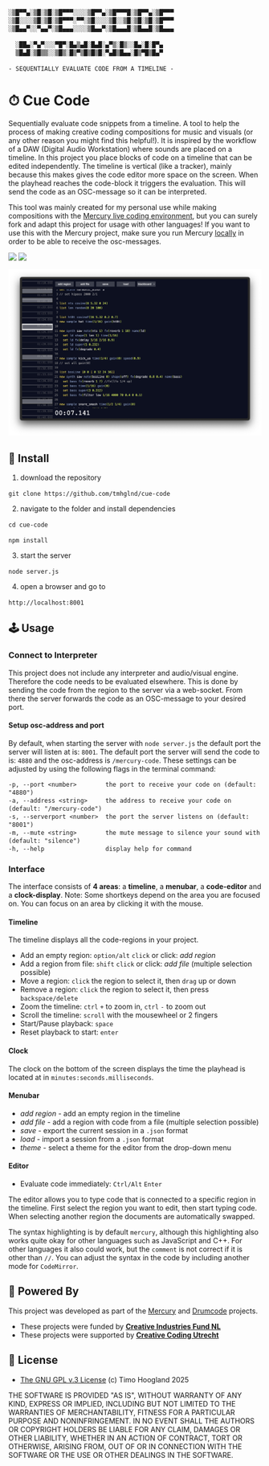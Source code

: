 ```
░▒█▀▀▄░▒█░▒█░▒█▀▀▀░░░░▒█▀▀▄░▒█▀▀▀█░▒█▀▀▄░▒█▀▀▀
░▒█░░░░▒█░▒█░▒█▀▀▀░▀▀░▒█░░░░▒█░░▒█░▒█░▒█░▒█▀▀▀
░▒█▄▄▀░░▀▄▄▀░▒█▄▄▄░░░░▒█▄▄▀░▒█▄▄▄█░▒█▄▄█░▒█▄▄▄

  ░██▄░▀▄▀░░░▀█▀░█▄▒▄█░█▄█░▄▀▒░█▒░░█▄░█░█▀▄
  ▒█▄█░▒█▒▒░░▒█▒░█▒▀▒█▒█▒█░▀▄█▒█▄▄░█▒▀█▒█▄▀

- SEQUENTIALLY EVALUATE CODE FROM A TIMELINE -
```

# ⏱ Cue Code

Sequentially evaluate code snippets from a timeline. A tool to help the process of making creative coding compositions for music and visuals (or any other reason you might find this helpful!). It is inspired by the workflow of a DAW (Digital Audio Workstation) where sounds are placed on a timeline. In this project you place blocks of code on a timeline that can be edited independently. The timeline is vertical (like a tracker), mainly because this makes gives the code editor more space on the screen. When the playhead reaches the code-block it triggers the evaluation. This will send the code as an OSC-message so it can be interpreted.

This tool was mainly created for my personal use while making compositions with the [Mercury live coding environment](https://mercury.timohoogland.com/), but you can surely fork and adapt this project for usage with other languages! If you want to use this with the Mercury project, make sure you run Mercury [locally](https://tmhglnd.github.io/mercury/docs/getting-started#-without-internet) in order to be able to receive the osc-messages.

<!-- [![](https://img.shields.io/static/v1?label=Join%20the%20Discord&message=%E2%9D%A4&logo=Discord)](https://discord.gg/vt59NYU) -->
[![](https://img.shields.io/static/v1?label=Support%20on%20Ko-Fi&message=%E2%9D%A4&logo=Kofi)](https://ko-fi.com/I2I3SV7FX)
[![](https://img.shields.io/static/v1?label=Support%20on%20Patreon&message=%E2%9D%A4&logo=Patreon)](https://www.patreon.com/bePatron?u=9649817)

![](./media/screenshot.png)

## 🚀 Install

1. download the repository

`git clone https://github.com/tmhglnd/cue-code`

2. navigate to the folder and install dependencies

`cd cue-code`

`npm install`

3. start the server

`node server.js`

4. open a browser and go to

`http://localhost:8001`

## 🕹 Usage

### Connect to Interpreter

This project does not include any interpreter and audio/visual engine. Therefore the code needs to be evaluated elsewhere. This is done by sending the code from the region to the server via a web-socket. From there the server forwards the code as an OSC-message to your desired port.

#### Setup osc-address and port

By default, when starting the server with `node server.js` the default port the server will listen at is: `8001`. The default port the server will send the code to is: `4880` and the osc-address is `/mercury-code`. These settings can be adjusted by using the following flags in the terminal command:

```
-p, --port <number>        the port to receive your code on (default: "4880")
-a, --address <string>     the address to receive your code on (default: "/mercury-code")
-s, --serverport <number>  the port the server listens on (default: "8001")
-m, --mute <string>        the mute message to silence your sound with (default: "silence")
-h, --help                 display help for command
```

### Interface

The interface consists of **4 areas**: a **timeline**, a **menubar**, a **code-editor** and a **clock-display**. Note: Some shortkeys depend on the area you are focused on. You can focus on an area by clicking it with the mouse.

#### Timeline

The timeline displays all the code-regions in your project.

- Add an empty region: `option/alt` `click` or click: *add region*
- Add a region from file: `shift` `click` or click: *add file* (multiple selection possible)
- Move a region: `click` the region to select it, then `drag` up or down
- Remove a region: `click` the region to select it, then press `backspace/delete`
- Zoom the timeline: `ctrl` `+` to zoom in, `ctrl` `-` to zoom out
- Scroll the timeline: `scroll` with the mousewheel or 2 fingers
- Start/Pause playback: `space`
- Reset playback to start: `enter`

#### Clock

The clock on the bottom of the screen displays the time the playhead is located at in `minutes:seconds.milliseconds`.

#### Menubar

- *add region* - add an empty region in the timeline
- *add file* - add a region with code from a file (multiple selection possible)
- *save* - export the current session in a `.json` format
- *load* - import a session from a `.json` format
- *theme* - select a theme for the editor from the drop-down menu

#### Editor

- Evaluate code immediately: `Ctrl/Alt` `Enter`

The editor allows you to type code that is connected to a specific region in the timeline. First select the region you want to edit, then start typing code. When selecting another region the documents are automatically swapped.

The syntax highlighting is by default `mercury`, although this highlighting also works quite okay for other languages such as JavaScript and C++. For other languages it also could work, but the `comment` is not correct if it is other than `//`. You can adjust the syntax in the code by including another mode for `CodeMirror`.

## 🔋 Powered By

This project was developed as part of the [Mercury](https://www.timohoogland.com/mercury-livecoding/) and [Drumcode](https://www.timohoogland.com/drum-code/) projects.

- These projects were funded by [**Creative Industries Fund NL**](https://stimuleringsfonds.nl/en/)
- These projects were supported by [**Creative Coding Utrecht**](https://creativecodingutrecht.nl/)

## 📄 License

- [The GNU GPL v.3 License](https://choosealicense.com/licenses/gpl-3.0/) (c) Timo Hoogland 2025

THE SOFTWARE IS PROVIDED "AS IS", WITHOUT WARRANTY OF ANY KIND, EXPRESS OR IMPLIED, INCLUDING BUT NOT LIMITED TO THE WARRANTIES OF MERCHANTABILITY, FITNESS FOR A PARTICULAR PURPOSE AND NONINFRINGEMENT. IN NO EVENT SHALL THE AUTHORS OR COPYRIGHT HOLDERS BE LIABLE FOR ANY CLAIM, DAMAGES OR OTHER LIABILITY, WHETHER IN AN ACTION OF CONTRACT, TORT OR OTHERWISE, ARISING FROM, OUT OF OR IN CONNECTION WITH THE SOFTWARE OR THE USE OR OTHER DEALINGS IN THE SOFTWARE.